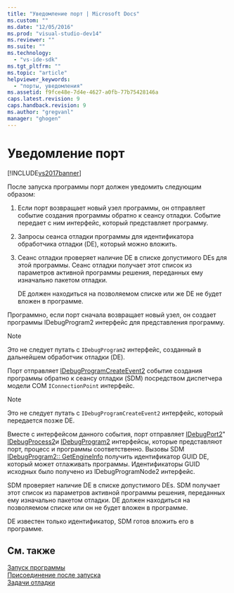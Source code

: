 ```yaml
---
title: "Уведомление порт | Microsoft Docs"
ms.custom: ""
ms.date: "12/05/2016"
ms.prod: "visual-studio-dev14"
ms.reviewer: ""
ms.suite: ""
ms.technology: 
  - "vs-ide-sdk"
ms.tgt_pltfrm: ""
ms.topic: "article"
helpviewer_keywords: 
  - "порты, уведомления"
ms.assetid: f9fce48e-7d4e-4627-a0fb-77b75428146a
caps.latest.revision: 9
caps.handback.revision: 9
ms.author: "gregvanl"
manager: "ghogen"
---
```

# Уведомление порт
[!INCLUDE[vs2017banner](../../code-quality/includes/vs2017banner.md)]

После запуска программы порт должен уведомить следующим образом:  
  
1.  Если порт возвращает новый узел программы, он отправляет событие создания программы обратно к сеансу отладки.  Событие передает с ним интерфейс, который представляет программу.  
  
2.  Запросы сеанса отладки программы для идентификатора обработчика отладки \(DE\), который можно вложить.  
  
3.  Сеанс отладки проверяет наличие DE в списке допустимого DEs для этой программы.  Сеанс отладки получает этот список из параметров активной программы решения, переданных ему изначально пакетом отладки.  
  
     DE должен находиться на позволяемом списке или же DE не будет вложен в программе.  
  
 Программно, если порт сначала возвращает новый узел, он создает программы IDebugProgram2 интерфейс для представления программу.  
  
> [!NOTE]
>  Это не следует путать с `IDebugProgram2` интерфейс, созданный в дальнейшем обработчик отладки \(DE\).  
  
 Порт отправляет [IDebugProgramCreateEvent2](../../extensibility/debugger/reference/idebugprogramcreateevent2.md) событие создания программы обратно к сеансу отладки \(SDM\) посредством диспетчера модели COM  `IConnectionPoint` интерфейс.  
  
> [!NOTE]
>  Это не следует путать с `IDebugProgramCreateEvent2` интерфейс, который передается позже DE.  
  
 Вместе с интерфейсом данного события, порт отправляет [IDebugPort2](../../extensibility/debugger/reference/idebugport2.md)"  [IDebugProcess2](../../extensibility/debugger/reference/idebugprocess2.md)и  [IDebugProgram2](../../extensibility/debugger/reference/idebugprogram2.md) интерфейсы, которые представляют порт, процесс и программы соответственно.  Вызовы SDM [IDebugProgram2:: GetEngineInfo](../../extensibility/debugger/reference/idebugprogram2-getengineinfo.md) получить идентификатор GUID DE, который может отлаживать программы.  Идентификаторы GUID исходных было получено из IDebugProgramNode2 интерфейс.  
  
 SDM проверяет наличие DE в списке допустимого DEs.  SDM получает этот список из параметров активной программы решения, переданных ему изначально пакетом отладки.  DE должен находиться на позволяемом списке или он не будет вложен в программе.  
  
 DE известен только идентификатор, SDM готов вложить его в программе.  
  
## См. также  
 [Запуск программы](../../extensibility/debugger/launching-a-program.md)   
 [Присоединение после запуска](../../extensibility/debugger/attaching-after-a-launch.md)   
 [Задачи отладки](../../extensibility/debugger/debugging-tasks.md)